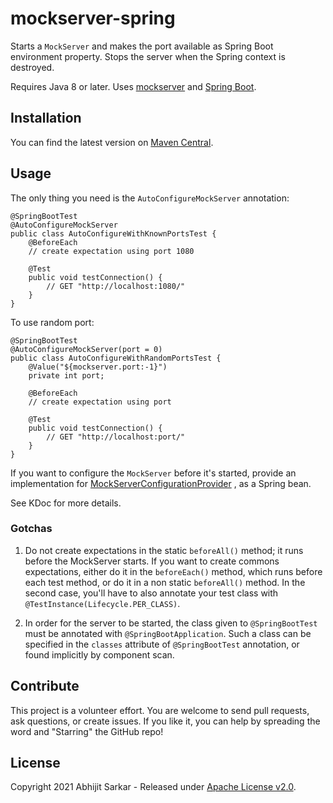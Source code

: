 # mockserver-spring

Starts a `MockServer` and makes the port available as Spring Boot environment property. Stops the server when the Spring
context is destroyed.

Requires Java 8 or later. Uses [mockserver](https://github.com/mock-server/mockserver)
and [Spring Boot](https://spring.io/projects/spring-boot).

## Installation

You can find the latest version
on [Maven Central](https://search.maven.org/search?q=g:com.asarkar.spring%20AND%20a:mockserver-spring).

## Usage

The only thing you need is the `AutoConfigureMockServer` annotation:

```
@SpringBootTest
@AutoConfigureMockServer
public class AutoConfigureWithKnownPortsTest {
    @BeforeEach
    // create expectation using port 1080

    @Test
    public void testConnection() {
        // GET "http://localhost:1080/"
    }
}
```

To use random port:

```
@SpringBootTest
@AutoConfigureMockServer(port = 0)
public class AutoConfigureWithRandomPortsTest {
    @Value("${mockserver.port:-1}")
    private int port;

    @BeforeEach
    // create expectation using port

    @Test
    public void testConnection() {
        // GET "http://localhost:port/"
    }
}
```

If you want to configure the `MockServer` before it's started, provide an implementation for
[MockServerConfigurationProvider](src/main/kotlin/com/asarkar/spring/test/mockserver/MockServerConfigurationProvider.kt)
, as a Spring bean.

See KDoc for more details.

### Gotchas

1. Do not create expectations in the static `beforeAll()` method; it runs before the MockServer starts. If you want to
   create commons expectations, either do it in the `beforeEach()` method, which runs before each test method, or do it
   in a non static `beforeAll()` method. In the second case, you'll have to also annotate your test class with
   `@TestInstance(Lifecycle.PER_CLASS)`.

2. In order for the server to be started, the class given to `@SpringBootTest` must be annotated with
   `@SpringBootApplication`. Such a class can be specified in the `classes` attribute of `@SpringBootTest` annotation,
   or found implicitly by component scan.

## Contribute

This project is a volunteer effort. You are welcome to send pull requests, ask questions, or create issues. If you like
it, you can help by spreading the word and "Starring" the GitHub repo!

## License

Copyright 2021 Abhijit Sarkar - Released under [Apache License v2.0](LICENSE).
